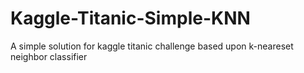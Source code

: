 # Kaggle-Titanic-Simple-KNN

A simple solution for kaggle titanic challenge based upon k-neareset neighbor classifier
